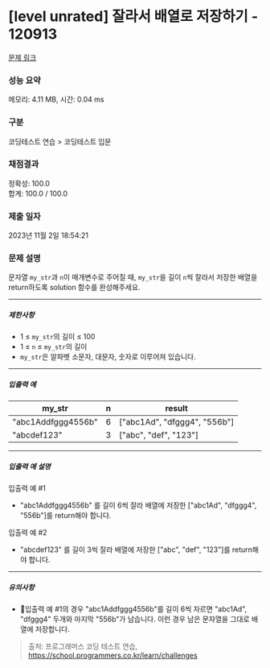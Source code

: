 # [level unrated] 잘라서 배열로 저장하기 - 120913 

[문제 링크](https://school.programmers.co.kr/learn/courses/30/lessons/120913) 

### 성능 요약

메모리: 4.11 MB, 시간: 0.04 ms

### 구분

코딩테스트 연습 > 코딩테스트 입문

### 채점결과

정확성: 100.0<br/>합계: 100.0 / 100.0

### 제출 일자

2023년 11월 2일 18:54:21

### 문제 설명

<p>문자열 <code>my_str</code>과 <code>n</code>이 매개변수로 주어질 때, <code>my_str</code>을 길이 <code>n</code>씩 잘라서 저장한 배열을 return하도록 solution 함수를 완성해주세요.</p>

<hr>

<h5>제한사항</h5>

<ul>
<li>1 ≤ <code>my_str</code>의 길이 ≤ 100</li>
<li>1 ≤ <code>n</code> ≤ <code>my_str</code>의 길이</li>
<li><code>my_str</code>은 알파벳 소문자, 대문자, 숫자로 이루어져 있습니다.</li>
</ul>

<hr>

<h5>입출력 예</h5>
<table class="table">
        <thead><tr>
<th>my_str</th>
<th>n</th>
<th>result</th>
</tr>
</thead>
        <tbody><tr>
<td>"abc1Addfggg4556b"</td>
<td>6</td>
<td>["abc1Ad", "dfggg4", "556b"]</td>
</tr>
<tr>
<td>"abcdef123"</td>
<td>3</td>
<td>["abc", "def", "123"]</td>
</tr>
</tbody>
      </table>
<hr>

<h5>입출력 예 설명</h5>

<p>입출력 예 #1</p>

<ul>
<li>"abc1Addfggg4556b" 를 길이 6씩 잘라 배열에 저장한 ["abc1Ad", "dfggg4", "556b"]를 return해야 합니다.</li>
</ul>

<p>입출력 예 #2</p>

<ul>
<li>"abcdef123" 를 길이 3씩 잘라 배열에 저장한 ["abc", "def", "123"]를 return해야 합니다.</li>
</ul>

<hr>

<h5>유의사항</h5>

<ul>
<li>입출력 예 #1의 경우 "abc1Addfggg4556b"를 길이 6씩 자르면 "abc1Ad", "dfggg4" 두개와 마지막 "556b"가 남습니다. 이런 경우 남은 문자열을 그대로 배열에 저장합니다.</li>
</ul>


> 출처: 프로그래머스 코딩 테스트 연습, https://school.programmers.co.kr/learn/challenges